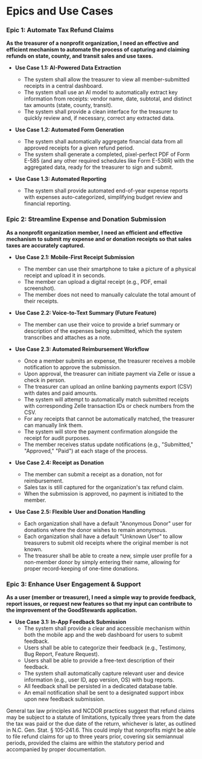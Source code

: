 # Epics and Use Cases

### Epic 1: Automate Tax Refund Claims

**As the treasurer of a nonprofit organization, I need an effective and efficient mechanism to automate the process of capturing and claiming refunds on state, county, and transit sales and use taxes.**

*   **Use Case 1.1: AI-Powered Data Extraction**
    *   The system shall allow the treasurer to view all member-submitted receipts in a central dashboard.
    *   The system shall use an AI model to automatically extract key information from receipts: vendor name, date, subtotal, and distinct tax amounts (state, county, transit).
    *   The system shall provide a clean interface for the treasurer to quickly review and, if necessary, correct any extracted data.

*   **Use Case 1.2: Automated Form Generation**
    *   The system shall automatically aggregate financial data from all approved receipts for a given refund period.
    *   The system shall generate a completed, pixel-perfect PDF of Form E-585 (and any other required schedules like Form E-536R) with the aggregated data, ready for the treasurer to sign and submit.

*   **Use Case 1.3: Automated Reporting**
    *   The system shall provide automated end-of-year expense reports with expenses auto-categorized, simplifying budget review and financial reporting.

### Epic 2: Streamline Expense and Donation Submission

**As a nonprofit organization member, I need an efficient and effective mechanism to submit my expense and or donation receipts so that sales taxes are accurately captured.**

*   **Use Case 2.1: Mobile-First Receipt Submission**
    *   The member can use their smartphone to take a picture of a physical receipt and upload it in seconds.
    *   The member can upload a digital receipt (e.g., PDF, email screenshot).
    *   The member does not need to manually calculate the total amount of their receipts.

*   **Use Case 2.2: Voice-to-Text Summary (Future Feature)**
    *   The member can use their voice to provide a brief summary or description of the expenses being submitted, which the system transcribes and attaches as a note.

*   **Use Case 2.3: Automated Reimbursement Workflow**
    *   Once a member submits an expense, the treasurer receives a mobile notification to approve the submission.
    *   Upon approval, the treasurer can initiate payment via Zelle or issue a check in person.
    *   The treasurer can upload an online banking payments export (CSV) with dates and paid amounts.
    *   The system will attempt to automatically match submitted receipts with corresponding Zelle transaction IDs or check numbers from the CSV.
    *   For any receipts that cannot be automatically matched, the treasurer can manually link them.
    *   The system will store the payment confirmation alongside the receipt for audit purposes.
    *   The member receives status update notifications (e.g., "Submitted," "Approved," "Paid") at each stage of the process.

*   **Use Case 2.4: Receipt as Donation**
    *   The member can submit a receipt as a donation, not for reimbursement.
    *   Sales tax is still captured for the organization's tax refund claim.
    *   When the submission is approved, no payment is initiated to the member.

*   **Use Case 2.5: Flexible User and Donation Handling**
    *   Each organization shall have a default "Anonymous Donor" user for donations where the donor wishes to remain anonymous.
    *   Each organization shall have a default "Unknown User" to allow treasurers to submit old receipts where the original member is not known.
    *   The treasurer shall be able to create a new, simple user profile for a non-member donor by simply entering their name, allowing for proper record-keeping of one-time donations.

### Epic 3: Enhance User Engagement & Support

**As a user (member or treasurer), I need a simple way to provide feedback, report issues, or request new features so that my input can contribute to the improvement of the GoodStewards application.**

*   **Use Case 3.1: In-App Feedback Submission**
    *   The system shall provide a clear and accessible mechanism within both the mobile app and the web dashboard for users to submit feedback.
    *   Users shall be able to categorize their feedback (e.g., Testimony, Bug Report, Feature Request).
    *   Users shall be able to provide a free-text description of their feedback.
    *   The system shall automatically capture relevant user and device information (e.g., user ID, app version, OS) with bug reports.
    *   All feedback shall be persisted in a dedicated database table.
    *   An email notification shall be sent to a designated support inbox upon new feedback submission. 

General tax law principles and NCDOR practices suggest that refund claims may be subject to a statute of limitations, typically three years from the date the tax was paid or the due date of the return, whichever is later, as outlined in N.C. Gen. Stat. § 105-241.6. This could imply that nonprofits might be able to file refund claims for up to three years prior, covering six semiannual periods, provided the claims are within the statutory period and accompanied by proper documentation. 
